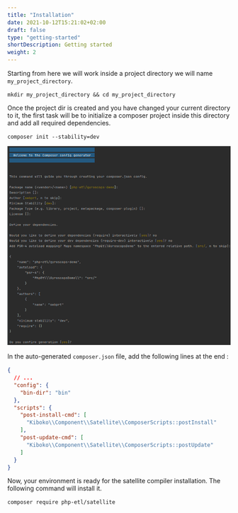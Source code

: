 ```yaml
---
title: "Installation"
date: 2021-10-12T15:21:02+02:00
draft: false
type: "getting-started"
shortDescription: Getting started
weight: 2
---
```


Starting from here we will work inside a project directory we will name `my_project_directory`.

```shell
mkdir my_project_directory && cd my_project_directory
```

Once the project dir is created and you have changed your current directory to it, the first task will be to initialize 
a composer project inside this directory and add all required dependencies.

```shell
composer init --stability=dev
```

![Composer init](composer_init.png)

In the auto-generated `composer.json` file, add the following lines at the end :

```json
{
  // ...
  "config": {
    "bin-dir": "bin"
  },
  "scripts": {
    "post-install-cmd": [
      "Kiboko\\Component\\Satellite\\ComposerScripts::postInstall"
    ],
    "post-update-cmd": [
      "Kiboko\\Component\\Satellite\\ComposerScripts::postUpdate"
    ]
  }
}
```

Now, your environment is ready for the satellite compiler installation. The following command will install it.

```shell
composer require php-etl/satellite
```
